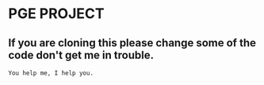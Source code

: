 # PGE PROJECT

## If you are cloning this please change some of the code don't get me in trouble.

```
You help me, I help you.
```
